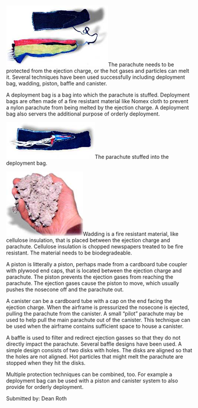 ![](/images/recovery_deploymentbag.jpg)The parachute needs to be protected from the ejection charge, or the hot gases and particles can melt it. Several techniques have been used successfully including deployment bag, wadding, piston, baffle and canister.

A deployment bag is a bag into which the parachute is stuffed. Deployment bags are often made of a fire resistant material like Nomex cloth to prevent a nylon parachute from being melted by the ejection charge. A deployment bag also servers the additional purpose of orderly deployment.

![](/images/recovery_chuteinbag.jpg)The parachute stuffed into the deployment bag.

![](/images/recovery_cellulose.jpg)Wadding is a fire resistant material, like cellulose insulation, that is placed between the ejection charge and parachute. Cellulose insulation is chopped newspapers treated to be fire resistant. The material needs to be biodegradeable.

A piston is litterally a piston, perhaps made from a cardboard tube coupler with plywood end caps, that is located between the ejection charge and parachute. The piston prevents the ejection gases from reaching the parachute. The ejection gases cause the piston to move, which usually pushes the nosecone off and the parachute out.

A canister can be a cardboard tube with a cap on the end facing the ejection charge. When the airframe is pressurized the nosecone is ejected, pulling the parachute from the canister. A small “pilot” parachute may be used to help pull the main parachute out of the canister. This technique can be used when the airframe contains sufficient space to house a canister.

A baffle is used to filter and redirect ejection gasses so that they do not directly impact the parachute. Several baffle designs have been used. A simple design consists of two disks with holes. The disks are aligned so that the holes are not aligned. Hot particles that might melt the parachute are stopped when they hit the disks.

Multiple protection techniques can be combined, too. For example a deployment bag can be used with a piston and canister system to also provide for orderly deployment.

Submitted by: Dean Roth
